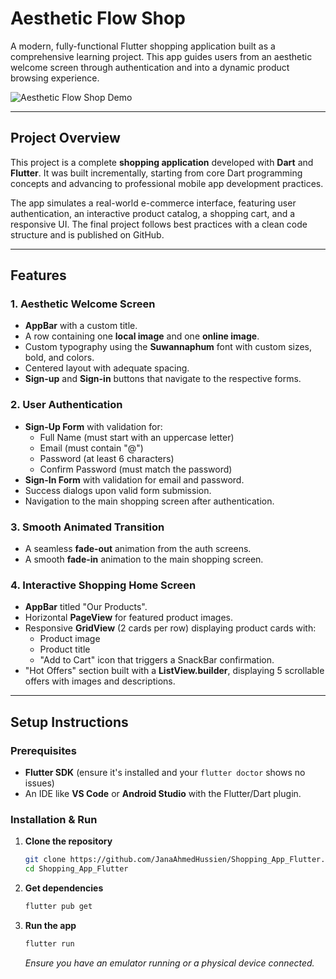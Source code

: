 # Aesthetic Flow Shop

A modern, fully-functional Flutter shopping application built as a comprehensive learning project. This app guides users from an aesthetic welcome screen through authentication and into a dynamic product browsing experience.

  ![Aesthetic Flow Shop Demo](APP.gif) 

---

## Project Overview

This project is a complete **shopping application** developed with **Dart** and **Flutter**. It was built incrementally, starting from core Dart programming concepts and advancing to professional mobile app development practices.

The app simulates a real-world e-commerce interface, featuring user authentication, an interactive product catalog, a shopping cart, and a responsive UI. The final project follows best practices with a clean code structure and is published on GitHub.

---

## Features

### 1. Aesthetic Welcome Screen
- **AppBar** with a custom title.
- A row containing one **local image** and one **online image**.
- Custom typography using the **Suwannaphum** font with custom sizes, bold, and colors.
- Centered layout with adequate spacing.
- **Sign-up** and **Sign-in** buttons that navigate to the respective forms.

### 2. User Authentication
- **Sign-Up Form** with validation for:
  - Full Name (must start with an uppercase letter)
  - Email (must contain "@")
  - Password (at least 6 characters)
  - Confirm Password (must match the password)
- **Sign-In Form** with validation for email and password.
- Success dialogs upon valid form submission.
- Navigation to the main shopping screen after authentication.

### 3. Smooth Animated Transition
- A seamless **fade-out** animation from the auth screens.
- A smooth **fade-in** animation to the main shopping screen.

### 4. Interactive Shopping Home Screen
- **AppBar** titled "Our Products".
- Horizontal **PageView** for featured product images.
- Responsive **GridView** (2 cards per row) displaying product cards with:
  - Product image
  - Product title
  - "Add to Cart" icon that triggers a SnackBar confirmation.
- "Hot Offers" section built with a **ListView.builder**, displaying 5 scrollable offers with images and descriptions.

---

## Setup Instructions

### Prerequisites
- **Flutter SDK** (ensure it's installed and your `flutter doctor` shows no issues)
- An IDE like **VS Code** or **Android Studio** with the Flutter/Dart plugin.

### Installation & Run
1.  **Clone the repository**
    ```bash
    git clone https://github.com/JanaAhmedHussien/Shopping_App_Flutter.git
    cd Shopping_App_Flutter
    ```

2.  **Get dependencies**
    ```bash
    flutter pub get
    ```

3.  **Run the app**
    ```bash
    flutter run
    ```
    *Ensure you have an emulator running or a physical device connected.*
